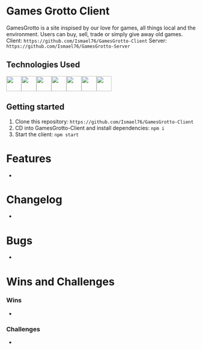 # Games Grotto Client
GamesGrotto is a site inspised by our love for games, all things local and the environment. Users can buy, sell, trade or simply give away old games.
Client: ```https://github.com/Ismael76/GamesGrotto-Client```
Server: ```https://github.com/Ismael76/GamesGrotto-Server```
## Technologies Used
<img src="https://cdn.jsdelivr.net/gh/devicons/devicon/icons/python/python-original.svg" height=40/><img src="https://cdn.jsdelivr.net/gh/devicons/devicon/icons/flask/flask-original.svg" height=40/><img src="https://cdn.jsdelivr.net/gh/devicons/devicon/icons/sqlalchemy/sqlalchemy-original.svg" height=40/><img  src="https://cdn.jsdelivr.net/gh/devicons/devicon/icons/javascript/javascript-original.svg"  height=40/><img src="https://cdn.jsdelivr.net/gh/devicons/devicon/icons/react/react-original.svg" height=40/><img  src="https://cdn.jsdelivr.net/gh/devicons/devicon/icons/css3/css3-original.svg"  height=40/><img  src="https://cdn.jsdelivr.net/gh/devicons/devicon/icons/html5/html5-original.svg"  height=40/>
## Getting started
1. Clone this repository:
    ```https://github.com/Ismael76/GamesGrotto-Client```
2. CD into GamesGrotto-Client and install dependencies:
    ```npm i```
3. Start the client:
    ```npm start```
# Features
-
# Changelog
-
# Bugs
-
# Wins and Challenges
### Wins
-
### Challenges
-
